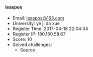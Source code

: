 #### leaspos  

* Email: leaspos@163.com  
* University: ye ji da xue  
* Register Time: 2017-04-18 22:04:34  
* Register IP: 180.160.58.67  
* Score: 10  
* Solved challenges: 
  * Source  
